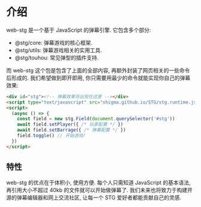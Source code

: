 # 介绍

web-stg 是一个基于 JavaScript 的弹幕引擎. 它包含多个部分:

- @stg/core: 弹幕游戏的核心框架.
- @stg/utils: 弹幕游戏相关的实用工具.
- @stg/touhou: 常见弹型的插件支持.

而 web-stg 这个包是包含了上面的全部内容, 再额外封装了网页相关的一些命令后形成的. 我们希望做到即开即用, 你只需要用最少的命令就能实现你自己的弹幕效果:

```html
<div id="stg"><!-- 弹幕效果将出现在这里 --></div>
<script type="text/javascript" src="shigma.github.io/STG/stg.runtime.js"></script>
<script>
  (async () => {
    const field = new stg.Field(document.querySelector('#stg'))
    await field.setPlayer({ /* 玩家配置 */ })
    await field.setBarrage({ /* 弹幕配置 */ })
    field.toggle() // 开始游戏!
  })
</script>
```

## 特性

web-stg 的优点在于体积小, 使用方便. 每个人只需知道 JavaScript 的基本语法, 再引用大小不超过 40kb 的文件就可以开始做弹幕了. 我们未来也将致力于构建开源的弹幕编辑器和网上交流社区, 让每一个 STG 爱好者都能贡献自己的灵感.

